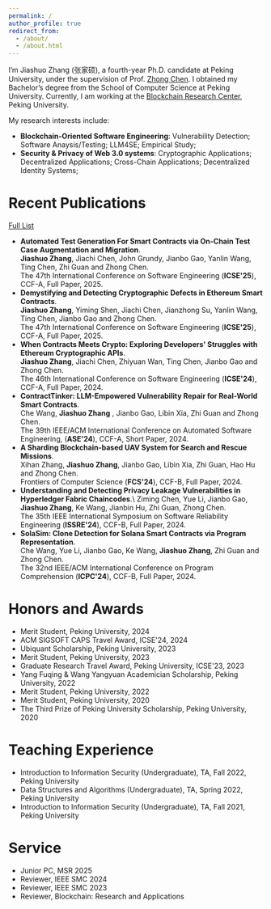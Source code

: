 ```yaml
---
permalink: /
author_profile: true
redirect_from: 
  - /about/
  - /about.html
---
```




I’m Jiashuo Zhang (张家硕), a fourth-year Ph.D. candidate at Peking University, under the supervision of Prof. [Zhong Chen](https://cs.pku.edu.cn/info/1062/1605.htm). I obtained my Bachelor’s degree from the School of Computer Science at Peking University. Currently, I am working at the [Blockchain Research Center](https://brc.pku.edu.cn/), Peking University. 

My research interests include: 
- **Blockchain-Oriented Software Engineering**: Vulnerability Detection; Software Anaysis/Testing; LLM4SE; Empirical Study;
- **Security & Privacy of Web 3.0 systems**: Cryptographic Applications; Decentralized Applications; Cross-Chain Applications; Decentralized Identity Systems;


# Recent Publications
[Full List](./publications/)
* **Automated Test Generation For Smart Contracts via On-Chain Test Case Augmentation and Migration**. \
  **Jiashuo Zhang**, Jiachi Chen, John Grundy, Jianbo Gao, Yanlin Wang, Ting Chen, Zhi Guan and Zhong Chen.\
  The 47th International Conference on Software Engineering (**ICSE'25**), CCF-A, Full Paper, 2025.
* **Demystifying and Detecting Cryptographic Defects in Ethereum Smart Contracts**. \
  **Jiashuo Zhang**, Yiming Shen, Jiachi Chen, Jianzhong Su, Yanlin Wang, Ting Chen, Jianbo Gao and Zhong Chen.\
  The 47th International Conference on Software Engineering (**ICSE'25**), CCF-A, Full Paper, 2025.
* **When Contracts Meets Crypto: Exploring Developers' Struggles with Ethereum Cryptographic APIs**. \
  **Jiashuo Zhang**, Jiachi Chen, Zhiyuan Wan, Ting Chen, Jianbo Gao and Zhong Chen. \
  The 46th International Conference on Software Engineering (**ICSE'24**), CCF-A, Full Paper, 2024.
* **ContractTinker: LLM-Empowered Vulnerability Repair for Real-World Smart Contracts**. \
  Che Wang, **Jiashuo Zhang** , Jianbo Gao, Libin Xia, Zhi Guan and Zhong Chen. \
  The 39th IEEE/ACM International Conference on Automated Software Engineering, (**ASE'24**), CCF-A, Short Paper, 2024.
* **A Sharding Blockchain-based UAV System for Search and Rescue Missions**. \
  Xihan Zhang, **Jiashuo Zhang**, Jianbo Gao, Libin Xia, Zhi Guan, Hao Hu and Zhong Chen. \
  Frontiers of Computer Science (**FCS'24**), CCF-B, Full Paper, 2024.
* **Understanding and Detecting Privacy Leakage Vulnerabilities in Hyperledger Fabric Chaincodes**.\ 
  Ziming Chen, Yue Li, Jianbo Gao, **Jiashuo Zhang**, Ke Wang, Jianbin Hu, Zhi Guan, Zhong Chen. \
  The 35th IEEE International Symposium on Software Reliability Engineering (**ISSRE'24**), CCF-B, Full Paper, 2024.
* **SolaSim: Clone Detection for Solana Smart Contracts via Program Representation**.\
  Che Wang, Yue Li, Jianbo Gao, Ke Wang, **Jiashuo Zhang**, Zhi Guan and Zhong Chen. \
  The 32nd IEEE/ACM International Conference on Program Comprehension (**ICPC'24**), CCF-B, Full Paper, 2024. 


# Honors and Awards

- Merit Student, Peking University, 2024
- ACM SIGSOFT CAPS Travel Award, ICSE'24, 2024
- Ubiquant Scholarship, Peking University, 2023
- Merit Student, Peking University, 2023
- Graduate Research Travel Award, Peking University, ICSE'23, 2023
- Yang Fuqing & Wang Yangyuan Academician Scholarship, Peking University, 2022
- Merit Student, Peking University, 2022
- Merit Student, Peking University, 2020
- The Third Prize of Peking University Scholarship, Peking University, 2020


# Teaching Experience

- Introduction to Information Security (Undergraduate), TA, Fall 2022, Peking University 
- Data Structures and Algorithms (Undergraduate), TA, Spring 2022, Peking University 
- Introduction to Information Security (Undergraduate), TA, Fall 2021, Peking University 


# Service

- Junior PC, MSR 2025
- Reviewer, IEEE SMC 2024
- Reviewer, IEEE SMC 2023
- Reviewer, Blockchain: Research and Applications